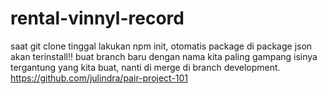 # rental-vinnyl-record


saat git clone tinggal lakukan npm init, otomatis package di package json akan terinstall!!
buat branch baru dengan nama kita paling gampang isinya tergantung yang kita buat, nanti di merge di branch development.
https://github.com/julindra/pair-project-101